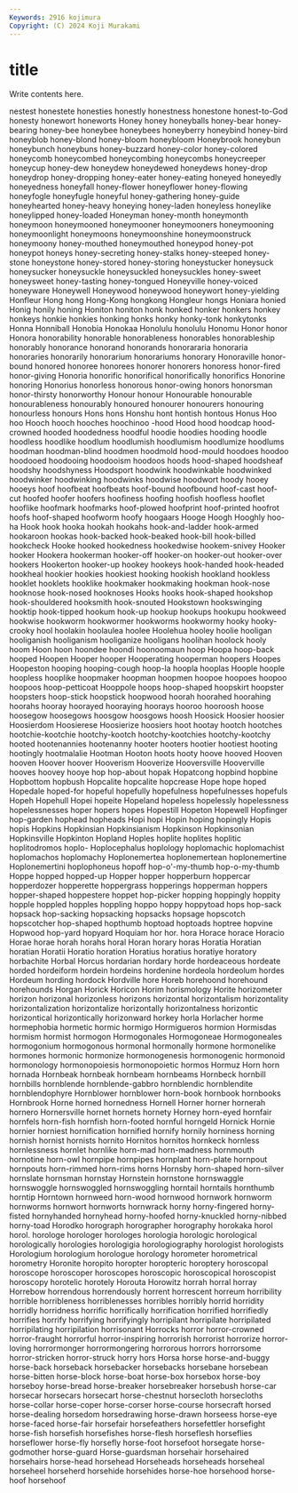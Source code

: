 ```yaml
---
Keywords: 2916 kojimura
Copyright: (C) 2024 Koji Murakami
---
```


# title

Write contents here.



nestest honestete honesties honestly honestness
honestone honest-to-God honesty honewort honeworts Honey honey honeyballs honey-bear honey-bearing
honey-bee honeybee honeybees honeyberry honeybind honey-bird honeyblob honey-blond honey-bloom honeybloom
Honeybrook honeybun honeybunch honeybuns honey-buzzard honey-color honey-colored honeycomb honeycombed honeycombing
honeycombs honeycreeper honeycup honey-dew honeydew honeydewed honeydews honey-drop honeydrop honey-dropping
honey-eater honey-eating honeyed honeyedly honeyedness honeyfall honey-flower honeyflower honey-flowing honeyfogle
honeyfugle honeyful honey-gathering honey-guide honeyhearted honey-heavy honeying honey-laden honeyless honeylike
honeylipped honey-loaded Honeyman honey-month honeymonth honeymoon honeymooned honeymooner honeymooners honeymooning
honeymoonlight honeymoons honeymoonshine honeymoonstruck honeymoony honey-mouthed honeymouthed honeypod honey-pot honeypot
honeys honey-secreting honey-stalks honey-steeped honey-stone honeystone honey-stored honey-storing honeystucker honeysuck
honeysucker honeysuckle honeysuckled honeysuckles honey-sweet honeysweet honey-tasting honey-tongued Honeyville honey-voiced
honeyware Honeywell Honeywood honeywood honeywort honey-yielding Honfleur Hong hong Hong-Kong
hongkong Hongleur hongs Honiara honied Honig honily honing Honiton honiton
honk honked honker honkers honkey honkeys honkie honkies honking honks
honky honky-tonk honkytonks Honna Honniball Honobia Honokaa Honolulu honolulu Honomu
Honor honor Honora honorability honorable honorableness honorables honorableship honorably honorance
honorand honorands honorararia honoraria honoraries honorarily honorarium honorariums honorary Honoraville
honor-bound honored honoree honorees honorer honorers honoress honor-fired honor-giving Honoria
honorific honorifical honorifically honorifics Honorine honoring Honorius honorless honorous honor-owing
honors honorsman honor-thirsty honorworthy Honour honour Honourable honourable honourableness honourably
honoured honourer honourers honouring honourless honours Hons hons Honshu hont
hontish hontous Honus Hoo hoo Hooch hooch hooches hoochinoo -hood
Hood hood hoodcap hood-crowned hooded hoodedness hoodful hoodie hoodies hooding
hoodle hoodless hoodlike hoodlum hoodlumish hoodlumism hoodlumize hoodlums hoodman hoodman-blind
hoodmen hoodmold hood-mould hoodoes hoodoo hoodooed hoodooing hoodooism hoodoos hoods
hood-shaped hoodsheaf hoodshy hoodshyness Hoodsport hoodwink hoodwinkable hoodwinked hoodwinker hoodwinking
hoodwinks hoodwise hoodwort hoody hooey hooeys hoof hoofbeat hoofbeats hoof-bound
hoofbound hoof-cast hoof-cut hoofed hoofer hoofers hoofiness hoofing hoofish hoofless
hooflet hooflike hoofmark hoofmarks hoof-plowed hoofprint hoof-printed hoofrot hoofs hoof-shaped
hoofworm hoofy hoogaars Hooge Hoogh Hooghly hoo-ha Hook hook hooka
hookah hookahs hook-and-ladder hook-armed hookaroon hookas hook-backed hook-beaked hook-bill hook-billed
hookcheck Hooke hooked hookedness hookedwise hookem-snivey Hooker hooker Hookera hookerman
hooker-off hooker-on hooker-out hooker-over hookers Hookerton hooker-up hookey hookeys hook-handed
hook-headed hookheal hookier hookies hookiest hooking hookish hookland hookless hooklet
hooklets hooklike hookmaker hookmaking hookman hook-nose hooknose hook-nosed hooknoses Hooks
hooks hook-shaped hookshop hook-shouldered hooksmith hook-snouted Hookstown hookswinging hooktip hook-tipped
hookum hook-up hookup hookups hookupu hookweed hookwise hookworm hookwormer hookworms
hookwormy hooky hooky-crooky hool hoolakin hoolaulea hoolee Hoolehua hooley hoolie
hooligan hooliganish hooliganism hooliganize hooligans hoolihan hoolock hooly hoom Hoon
hoon hoondee hoondi hoonoomaun hoop Hoopa hoop-back hooped Hoopen Hooper
hooper Hooperating hooperman hoopers Hoopes Hoopeston hooping hooping-cough hoop-la hoopla
hooplas Hoople hoople hoopless hooplike hoopmaker hoopman hoopmen hoopoe hoopoes
hoopoo hoopoos hoop-petticoat Hooppole hoops hoop-shaped hoopskirt hoopster hoopsters hoop-stick
hoopstick hoopwood hoorah hoorahed hoorahing hoorahs hooray hoorayed hooraying hoorays
hooroo hooroosh hoose hoosegow hoosegows hoosgow hoosgows hoosh Hoosick Hoosier
hoosier Hoosierdom Hoosierese Hoosierize hoosiers hoot hootay hootch hootches hootchie-kootchie
hootchy-kootch hootchy-kootchies hootchy-kootchy hooted hootenannies hootenanny hooter hooters hootier hootiest
hooting hootingly hootmalalie Hootman Hooton hoots hooty hoove hooved Hooven
hooven Hoover hoover Hooverism Hooverize Hooversville Hooverville hooves hoovey hooye
hop hop-about hopak Hopatcong hopbind hopbine Hopbottom hopbush Hopcalite hopcalite
hopcrease Hope hope hoped Hopedale hoped-for hopeful hopefully hopefulness hopefulnesses
hopefuls Hopeh Hopehull Hopei hopeite Hopeland hopeless hopelessly hopelessness hopelessnesses
hoper hopers hopes Hopestill Hopeton Hopewell Hopfinger hop-garden hophead hopheads
Hopi hopi Hopin hoping hopingly Hopis hopis Hopkins Hopkinsian Hopkinsianism
Hopkinson Hopkinsonian Hopkinsville Hopkinton Hopland Hoples hoplite hoplites hoplitic hoplitodromos
hoplo- Hoplocephalus hoplology hoplomachic hoplomachist hoplomachos hoplomachy Hoplonemertea hoplonemertean hoplonemertine
Hoplonemertini hoplophoneus hopoff hop-o'-my-thumb hop-o-my-thumb Hoppe hopped hopped-up Hopper hopper
hopperburn hoppercar hopperdozer hopperette hoppergrass hopperings hopperman hoppers hopper-shaped hoppestere
hoppet hop-picker hopping hoppingly hoppity hopple hoppled hopples hoppling hoppo
hoppy hoppytoad hops hop-sack hopsack hop-sacking hopsacking hopsacks hopsage hopscotch
hopscotcher hop-shaped hopthumb hoptoad hoptoads hoptree hopvine Hopwood hop-yard hopyard
Hoquiam hor hor. hora Horace horace Horacio Horae horae horah
horahs horal Horan horary horas Horatia Horatian horatian Horatii Horatio
horation Horatius horatius horatiye horatory horbachite Horbal Horcus hordarian hordary
horde hordeaceous hordeate horded hordeiform hordein hordeins hordenine hordeola hordeolum
hordes Hordeum hording hordock Hordville hore Horeb horehoond horehound horehounds
Horgan Horick Horicon Horim horismology Horite horizometer horizon horizonal horizonless
horizons horizontal horizontalism horizontality horizontalization horizontalize horizontally horizontalness horizontic horizontical
horizontically horizonward horkey horla Horlacher horme hormephobia hormetic hormic hormigo
Hormigueros hormion Hormisdas hormism hormist hormogon Hormogonales Hormogoneae Hormogoneales hormogonium
hormogonous hormonal hormonally hormone hormonelike hormones hormonic hormonize hormonogenesis hormonogenic
hormonoid hormonology hormonopoiesis hormonopoietic hormos Hormuz Horn horn hornada Hornbeak
hornbeak hornbeam hornbeams Hornbeck hornbill hornbills hornblende hornblende-gabbro hornblendic hornblendite
hornblendophyre Hornblower hornblower horn-book hornbook hornbooks Hornbrook Horne horned hornedness
Hornell Horner horner hornerah hornero Hornersville hornet hornets hornety Horney
horn-eyed hornfair hornfels horn-fish hornfish horn-footed hornful horngeld Hornick Hornie
hornier horniest hornification hornified hornify hornily horniness horning hornish hornist
hornists hornito Hornitos hornitos hornkeck hornless hornlessness hornlet hornlike horn-mad
horn-madness hornmouth hornotine horn-owl hornpipe hornpipes hornplant horn-plate hornpout hornpouts
horn-rimmed horn-rims horns Hornsby horn-shaped horn-silver hornslate hornsman hornstay Hornstein
hornstone hornswaggle hornswoggle hornswoggled hornswoggling horntail horntails hornthumb horntip Horntown
hornweed horn-wood hornwood hornwork hornworm hornworms hornwort hornworts hornwrack horny
horny-fingered horny-fisted hornyhanded hornyhead horny-hoofed horny-knuckled horny-nibbed horny-toad Horodko horograph
horographer horography horokaka horol horol. horologe horologer horologes horologia horologic
horological horologically horologies horologigia horologiography horologist horologists Horologium horologium horologue
horology horometer horometrical horometry Horonite horopito horopter horopteric horoptery horoscopal
horoscope horoscoper horoscopes horoscopic horoscopical horoscopist horoscopy horotelic horotely Horouta
Horowitz horrah horral horray Horrebow horrendous horrendously horrent horrescent horreum
horribility horrible horribleness horriblenesses horribles horribly horrid horridity horridly horridness
horrific horrifically horrification horrified horrifiedly horrifies horrify horrifying horrifyingly horripilant
horripilate horripilated horripilating horripilation horrisonant Horrocks horror horror-crowned horror-fraught horrorful
horror-inspiring horrorish horrorist horrorize horror-loving horrormonger horrormongering horrorous horrors horrorsome
horror-stricken horror-struck horry hors Horsa horse horse-and-buggy horse-back horseback horsebacker
horsebacks horsebane horsebean horse-bitten horse-block horse-boat horse-box horsebox horse-boy horseboy
horse-bread horse-breaker horsebreaker horsebush horse-car horsecar horsecars horsecart horse-chestnut horsecloth
horsecloths horse-collar horse-coper horse-corser horse-course horsecraft horsed horse-dealing horsedom horsedrawing
horse-drawn horseess horse-eye horse-faced horse-fair horsefair horsefeathers horsefettler horsefight horse-fish
horsefish horsefishes horse-flesh horseflesh horseflies horseflower horse-fly horsefly horse-foot horsefoot
horsegate horse-godmother horse-guard Horse-guardsman horsehair horsehaired horsehairs horse-head horsehead Horseheads
horseheads horseheal horseheel horseherd horsehide horsehides horse-hoe horsehood horse-hoof horsehoof
